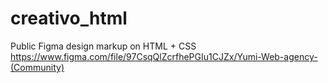 # creativo_html
Public Figma design markup on HTML + CSS
https://www.figma.com/file/97CsqQlZcrfhePGIu1CJZx/Yumi-Web-agency-(Community)
